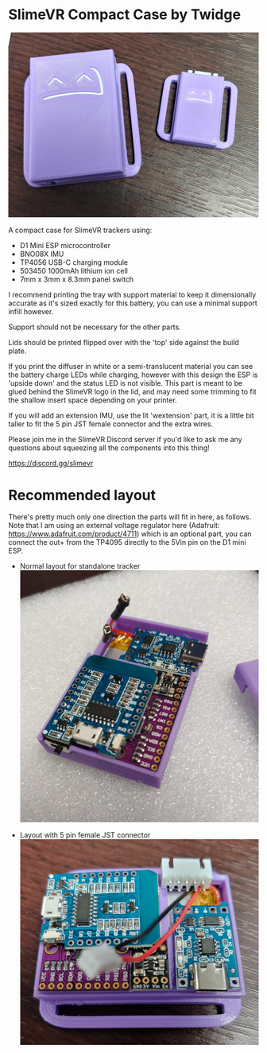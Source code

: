 # SlimeVR Compact Case by Twidge

![Case Display](images/compact_case_display.jpg)

A compact case for SlimeVR trackers using:
- D1 Mini ESP microcontroller
- BNO08X IMU
- TP4056 USB-C charging module
- 503450 1000mAh lithium ion cell
- 7mm x 3mm x 8.3mm panel switch

I recommend printing the tray with support material to keep it dimensionally accurate as it's sized exactly for this battery, you can use a minimal support infill however.

Support should not be necessary for the other parts.

Lids should be printed flipped over with the 'top' side against the build plate.

If you print the diffuser in white or a semi-translucent material you can see the battery charge LEDs while charging, however with this design the ESP is 'upside down' and the status LED is not visible.  This part is meant to be glued behind the SlimeVR logo in the lid, and may need some trimming to fit the shallow insert space depending on your printer.

If you will add an extension IMU, use the lit 'wextension' part, it is a little bit taller to fit the 5 pin JST female connector and the extra wires.

Please join me in the SlimeVR Discord server if you'd like to ask me any questions about squeezing all the components into this thing!

https://discord.gg/slimevr



# Recommended layout

There's pretty much only one direction the parts will fit in here, as follows.  Note that I am using an external voltage regulator here (Adafruit: https://www.adafruit.com/product/4711) which is an optional part, you can connect the out+ from the TP4095 directly to the 5Vin pin on the D1 mini ESP.

- Normal layout for standalone tracker
![Normal layout](images/tray_layout.jpg)

- Layout with 5 pin female JST connector
![Extension layout](images/tray_layout_wextension.jpg)
